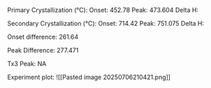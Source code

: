 Primary Crystallization (°C):
	Onset: 452.78
	Peak: 473.604
	Delta H:
	
Secondary Crystallization  (°C):
	Onset: 714.42
	Peak: 751.075
	Delta H:
	
Onset difference: 261.64

Peak Difference: 277.471

Tx3 Peak: NA

Experiment plot:
![[Pasted image 20250706210421.png]]
